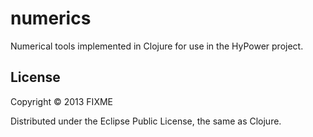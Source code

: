 # numerics

Numerical tools implemented in Clojure for use in the HyPower project.

## License

Copyright © 2013 FIXME

Distributed under the Eclipse Public License, the same as Clojure.
